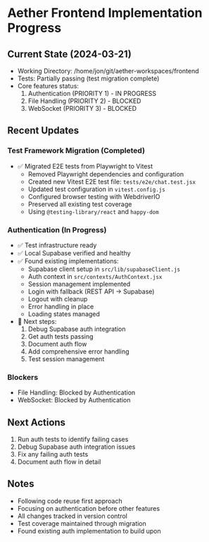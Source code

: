 # Aether Frontend Implementation Progress

## Current State (2024-03-21)
- Working Directory: /home/jon/git/aether-workspaces/frontend
- Tests: Partially passing (test migration complete)
- Core features status:
  1. Authentication (PRIORITY 1) - IN PROGRESS
  2. File Handling (PRIORITY 2) - BLOCKED
  3. WebSocket (PRIORITY 3) - BLOCKED

## Recent Updates

### Test Framework Migration (Completed)
- ✅ Migrated E2E tests from Playwright to Vitest
  - Removed Playwright dependencies and configuration
  - Created new Vitest E2E test file: `tests/e2e/chat.test.jsx`
  - Updated test configuration in `vitest.config.js`
  - Configured browser testing with WebdriverIO
  - Preserved all existing test coverage
  - Using `@testing-library/react` and `happy-dom`

### Authentication (In Progress)
- ✅ Test infrastructure ready
- ✅ Local Supabase verified and healthy
- ✅ Found existing implementations:
  - Supabase client setup in `src/lib/supabaseClient.js`
  - Auth context in `src/contexts/AuthContext.jsx`
  - Session management implemented
  - Login with fallback (REST API → Supabase)
  - Logout with cleanup
  - Error handling in place
  - Loading states managed
- 🔄 Next steps:
  1. Debug Supabase auth integration
  2. Get auth tests passing
  3. Document auth flow
  4. Add comprehensive error handling
  5. Test session management

### Blockers
- File Handling: Blocked by Authentication
- WebSocket: Blocked by Authentication

## Next Actions
1. Run auth tests to identify failing cases
2. Debug Supabase auth integration issues
3. Fix any failing auth tests
4. Document auth flow in detail

## Notes
- Following code reuse first approach
- Focusing on authentication before other features
- All changes tracked in version control
- Test coverage maintained through migration
- Found existing auth implementation to build upon 